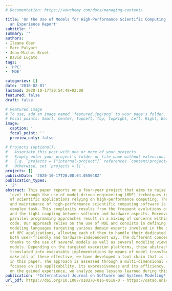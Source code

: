 ```yaml
---
# Documentation: https://wowchemy.com/docs/managing-content/

title: 'On the Use of Models for High-Performance Scientific Computing Applications:
  an Experience Report'
subtitle: ''
summary: ''
authors:
- Ileana Ober
- Marc Palyart
- Jean-Michel Bruel
- David Lugato
tags:
- 'HPC'
- 'MDE'

categories: []
date: '2018-02-01'
lastmod: 2020-10-17T20:54:48+02:00
featured: false
draft: false

# Featured image
# To use, add an image named `featured.jpg/png` to your page's folder.
# Focal points: Smart, Center, TopLeft, Top, TopRight, Left, Right, BottomLeft, Bottom, BottomRight.
image:
  caption: ''
  focal_point: ''
  preview_only: false

# Projects (optional).
#   Associate this post with one or more of your projects.
#   Simply enter your project's folder or file name without extension.
#   E.g. `projects = ["internal-project"]` references `content/project/deep-learning/index.md`.
#   Otherwise, set `projects = []`.
projects: []
publishDate: '2020-10-17T20:08:04.055648Z'
publication_types:
- '2'
abstract: This paper reports on a four-year project that aims to raise the abstraction
  level through the use of model-driven engineering (MDE) techniques in the development
  of scientific applications relying on high-performance computing. The development
  and maintenance of high-performance scientific computing software is reputedly a
  complex task. This complexity results from the frequent evolutions of supercomputers
  and the tight coupling between software and hardware aspects. Moreover, current
  parallel programming approaches result in a mixing of concerns within the source
  code. Our approach relies on the use of MDE and consists in defining domain-specific
  modeling languages targeting various domain experts involved in the development
  of HPC applications, allowing each of them to handle their dedicated model in a
  both user-friendly and hardware-independent way. The different concerns are separated
  thanks to the use of several models as well as several modeling viewpoints on these
  models. Depending on the targeted execution platforms, these abstract models are
  translated into executable implementations by means of model transformations. To
  make all of these effective, we have developed a tool chain that is also presented
  in this paper. The approach is assessed through a multi-dimensional validation that
  focuses on its applicability, its expressiveness and its efficiency. To capitalize
  on the gained experience, we analyze some lessons learned during this project.
publication: '*International Journal on Software and Systems Modeling*'
url_pdf: https://doi.org/10.1007/s10270-016-0518-0 - https://oatao.univ-toulouse.fr/22025/
---
```

